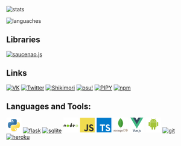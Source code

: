 ![stats](https://github-readme-stats.vercel.app/api?username=JQweenq&text_color=ddd&bg_color=30,e96443,904e95&show_icons=true&hide_border=enable&locale=ru&card_width=500&count_private=true&disable_animations=true&include_all_commits=true)

![languaches](https://github-readme-stats.vercel.app/api/top-langs/?username=JQweenq&text_color=fff&bg_color=30,e96443,904e95&hide_border=enable&locale=ru&card_width=500&langs_count=10)

## Libraries

[![saucenao.js](https://github-readme-stats.vercel.app/api/pin/?username=JQweenq&repo=SauceNao.js&card_width=500&hide_border=enable&theme=cobalt)](https://github.com/JQweenq/SauceNao.js)

## Links

[![VK](https://img.shields.io/badge/VK-blue?style=for-the-badge&logo=vk&logoColor=white)](https://vk.com/jqweenq)
[![Twitter](https://img.shields.io/badge/Twitter-blue?style=for-the-badge&logo=twitter&logoColor=white)](https://twitter.com/JQweenq)
[![Shikimori](https://img.shields.io/badge/Shikimori-black?style=for-the-badge&logo=shikimori&logoColor=white)](https://shikimori.one/Josty+Qweenq)
[![osu!](https://img.shields.io/badge/osu!-e46?style=for-the-badge&logo=osu&logoColor=black)](https://osu.ppy.sh/users/16883323)
[![PIPY](https://img.shields.io/badge/PIPY-blue?style=for-the-badge&logo=pipy&logoColor=white)](https://pypi.org/user/Josty_Qweenq)
[![npm](https://img.shields.io/badge/npm-red?style=for-the-badge&logo=npm&logoColor=white)](https://www.npmjs.com/~josty)

## Languages and Tools:

[<img src="https://raw.githubusercontent.com/devicons/devicon/master/icons/python/python-original.svg" alt="python" width="40" height="40" />](https://www.python.org)
[<img src="https://www.vectorlogo.zone/logos/pocoo_flask/pocoo_flask-icon.svg" alt="flask" width="40" height="40" />](https://flask.palletsprojects.com/)
[<img src="https://www.vectorlogo.zone/logos/sqlite/sqlite-icon.svg" alt="sqlite" width="40" height="40" />](https://www.sqlite.org/)
[<img src="https://raw.githubusercontent.com/devicons/devicon/master/icons/nodejs/nodejs-original-wordmark.svg" alt="nodejs" width="40" height="40" />](https://nodejs.org)
[<img src="https://raw.githubusercontent.com/devicons/devicon/master/icons/javascript/javascript-original.svg" alt="javascript" width="40" height="40" />](https://developer.mozilla.org/en-US/docs/Web/JavaScript)
[<img src="https://raw.githubusercontent.com/devicons/devicon/master/icons/typescript/typescript-original.svg" alt="typescript" width="40" height="40" />](https://www.typescriptlang.org/)
[<img src="https://raw.githubusercontent.com/devicons/devicon/master/icons/mongodb/mongodb-original-wordmark.svg" alt="mongodb" width="40" height="40" />](https://www.mongodb.com/)
[<img src="https://raw.githubusercontent.com/devicons/devicon/master/icons/vuejs/vuejs-original-wordmark.svg" alt="vuejs" width="40" height="40" />](https://vuejs.org/)
[<img src="https://raw.githubusercontent.com/devicons/devicon/master/icons/android/android-original-wordmark.svg" alt="android" width="40" height="40" />](https://developer.android.com)
[<img src="https://www.vectorlogo.zone/logos/git-scm/git-scm-icon.svg" alt="git" width="40" height="40" />](https://git-scm.com/)
[<img src="https://www.vectorlogo.zone/logos/heroku/heroku-icon.svg" alt="heroku" width="40" height="40" />](https://heroku.com)
